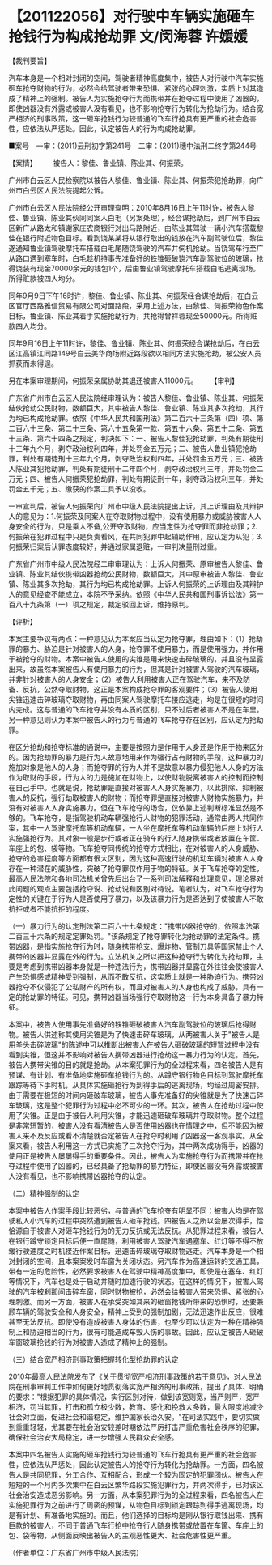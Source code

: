 # 【201122056】对行驶中车辆实施砸车抢钱行为构成抢劫罪 文/闵海蓉 许媛媛

【裁判要旨】

汽车本身是一个相对封闭的空间，驾驶者精神高度集中，被告人对行驶中汽车实施砸车抢夺财物的行为，必然会给驾驶者带来恐惧、紧张的心理刺激，实质上对其造成了精神上的强制。被告人为实施抢夺行为而携带并在抢夺过程中使用了凶器的，即使凶器没有外露或被害人没有看见，也不影响抢夺行为转化为抢劫行为。结合宽严相济的刑事政策，这一砸车抢钱行为较普通的飞车行抢具有更严重的社会危害性，应依法从严惩处。因此，认定被告人的行为构成抢劫罪。

■案号　一审：(2011)云刑初字第241号　二审：(2011)穗中法刑二终字第244号

【案情】 　　被告人：黎佳、鲁业镇、陈业其、何振荣。

广州市白云区人民检察院以被告人黎佳、鲁业镇、陈业其、何振荣犯抢劫罪，向广州市白云区人民法院提起公诉。

广州市白云区人民法院经公开审理查明：2010年8月16日上午11时许，被告人黎佳、鲁业镇、陈业其伙同同案人白毛（另案处理），经合谋抢劫后，到广州市白云区新广从路太和镇谢家庄农商银行对出马路附近，由陈业其驾驶一辆小汽车搭载黎佳在银行附近物色目标。看到饶某某将从银行取出的钱放在汽车副驾驶位后，黎佳遂通知鲁业镇驾驶摩托车搭载白毛尾随饶驾驶的汽车并伺机抢劫。当饶驾车行至广从路口遇到塞车时，白毛趁机持事先准备好的铁锥砸破饶汽车副驾驶位的玻璃，抢得饶装有现金70000余元的钱包1个，后由鲁业镇驾驶摩托车搭载白毛逃离现场。所得赃款被四人均分。

同年9月9日下午16时许，黎佳、鲁业镇、陈业其、何振荣经合谋抢劫后，在白云区官厅西路雅信贸易有限公司对面路段，采用上述方法，由黎佳、何振荣物色作案目标，鲁业镇、陈业其着手实施抢劫行为，共抢得曾祥蓉现金50000元。所得赃款四人均分。

同年9月16日上午11时许，黎佳、鲁业镇、陈业其、何振荣经合谋抢劫后，在白云区江高镇江同路149号白云美华商场附近路段欲以相同方法实施抢劫，被公安人员抓获而未得逞。

另在本案审理期间，何振荣亲属协助其退还被害人11000元。 　　【审判】

广东省广州市白云区人民法院经审理认为：被告人黎佳、鲁业镇、陈业其、何振荣结伙抢劫公民财物，数额巨大，其中被告人黎佳、鲁业镇、陈业其多次抢劫，其行为均已构成抢劫罪。依照《中华人民共和国刑法》第二百六十三条第（四）项、第二百六十三条、第二十三条、第六十五条第一款、第五十六条、第五十二条、第五十三条、第六十四条之规定，判决如下：一、被告人黎佳犯抢劫罪，判处有期徒刑十三年九个月，剥夺政治权利四年，并处罚金五万元；二、被告人鲁业镇犯抢劫罪，判处有期徒刑十三年九个月，剥夺政治权利四年，并处罚金五万元；三、被告人陈业其犯抢劫罪，判处有期徒刑十二年四个月，剥夺政治权利三年，并处罚金二万元；四、被告人何振荣犯抢劫罪，判处有期徒刑十年，剥夺政治权利三年，并处罚金五千元；五、缴获的作案工具予以没收。

一审宣判后，被告人何振荣向广州市中级人民法院提出上诉，其上诉理由及其辩护人的意见为：1.何振荣及同案人在夺取财物过程中，没有使用暴力或威胁被害人人身安全的行为，只是乘人不备,公开夺取财物，应当定性为抢夺罪而非抢劫罪；2.何振荣在犯罪过程中只是负责看风，在共同犯罪中起辅助作用，应认定为从犯；3.何振荣归案后认罪态度较好，并通过家属退赃，一审判决量刑过重。

广东省广州市中级人民法院经二审审理认为：上诉人何振荣、原审被告人黎佳、鲁业镇、陈业其结伙携带凶器抢劫公民财物，数额巨大，其中原审被告人黎佳、鲁业镇、陈业其多次抢劫，其行为均已构成抢劫罪。上诉人何振荣的上诉理由及其辩护人的意见经查不能成立，本院不予采纳。依照《中华人民共和国刑事诉讼法》第一百八十九条第（一）项之规定，裁定驳回上诉，维持原判。

【评析】

本案主要争议有两点：一种意见认为本案应当认定为抢夺罪，理由如下：（1）抢劫罪的暴力、胁迫是针对被害人的人身，抢夺罪不使用暴力，而是使用强力，并作用于被抢夺的财物。本案中被告人使用的尖锥是用来快速击碎玻璃的，并且没有显露出来，故虽然本案被告人有使用暴力的行为，但其是针对被害人驾驶的汽车玻璃，并非针对被害人的人身安全；（2）被告人利用被害人正在驾驶汽车，来不及防备、反抗，公然夺取财物，这正是本案构成抢夺罪的客观要件；（3）被告人使用尖锥迅速击碎玻璃夺取财物，再由同案人驾驶摩托车接应逃走，均是在很短的时间内完成。这与普通的飞车抢夺并没有本质的区别，只不过后者被害人不是在车里。另一种意见则认为本案中被告人的行为与普通的飞车抢夺存在区别，应认定为抢劫罪。

在区分抢劫和抢夺标准的通说中，主要是按照力是作用于人身还是作用于物来区分的。因为抢劫罪的暴力是行为人故意地用来作为强行占有财物的手段，这种暴力的施加对象是他人的人身；而抢夺罪的行为人并不是故意以暴力侵犯他人人身的方法作为取财的手段，行为人的力是施加在财物上，以使财物脱离被害人的控制而控制在自己手中。也就是说，抢劫罪是直接对被害人人身实施暴力，以此排除、抑制被害人的反抗，强行劫取被害人的财物；而抢夺罪是直接对被害人财物实施暴力，并没有对被害人人身实施暴力。但在飞车抢夺的场合，仅依靠上述判断标准显然是不够的。飞车抢夺，是指驾驶机动车辆强抢行人财物的犯罪活动，通常由两人共同作案，其中一人驾驶摩托车等机动车辆，一人坐在摩托车等机动车辆的后座上对行人实施强抢行为。其对象一般是步行或者正在骑车的行人随身携带或者放置在车筐、车座上的包、袋等物。飞车抢夺同传统的抢夺方式相比，在对被害人的人身威胁、抢夺的危害程度等方面都有很大区别，因为这种高速行驶的机动车辆对被害人人身存在一种潜在的威胁性，突破了抢夺罪仅作用于物的特征。关于飞车抢夺的定性，最高人民法院和各地司法机关曾先后出台了一系列司法解释和处理意见，理论界对此问题的观点主要包括抢夺说、抢劫说和区别对待说。笔者认为，对飞车抢夺行为定性的关键在于行为人是否使用了暴力，以及该暴力行为是否达到了使被害人不敢抗拒或者不能抗拒的程度。

（一）暴力行为的认定刑法第二百六十七条规定："携带凶器抢夺的，依照本法第二百三十六条的规定定罪处罚。"该条规定了抢夺罪转化为抢劫罪的法定条件。携带凶器，是指实施抢夺行为时，随身携带枪支、爆炸物、管制刀具等国家禁止个人携带的凶器并显露在外的行为。立法机关之所以把这种抢夺行为转化为抢劫罪，主要是考虑到携带凶器本身就是一种违法行为，携带凶器并显露在外往往会使被害人产生恐惧感或精神受到强制，从而不敢反抗，这实质上就是一种胁迫行为。携带凶器抢夺不仅侵犯了公私财产的所有权，而且对被害人的人身也构成了威胁，具有一定的抢劫罪的特征。可见，携带凶器当场强行夺取财物这一行为本身具备了暴力特征。

本案中，被告人使用事先准备好的铁锥砸破被害人汽车副驾驶位的玻璃后抢得财物。被告人供述称其使用尖锥是为了快速击碎车玻璃，从两被害人关于"被告人是用拳头击碎玻璃"的陈述中可以推断出被害人在被告人砸破玻璃的短暂过程中没有看到尖锥，但这并不影响对被告人携带凶器进行抢劫这一暴力行为的认定。首先，被告人携带尖锥的目的就是抢劫。从本案犯罪行为的全过程来看，四名被告人是有预谋、有计划、有准备地实施砸车抢钱行为的。从蹲守银行物色目标到驾驶摩托车跟踪等待下手时机，从具体实施砸抢行为到得手后的逃离现场，均经过周密安排。由于需要在极短的时间内砸破车玻璃，被告人事先准备好的尖锥就是为了快速击碎车玻璃，这是整个犯罪行为过程中必不可少的一环。其次，被告人在抢劫过程中使用了尖锥。正是由于被告人利用尖锥，才能迅速砸破车玻璃并夺取财物。整个过程是非常短暂的，被害人没有看清被告人是否使用凶器也在情理之中，但不能因为被害人来不及反应或看不清楚就否定被告人在抢夺时利用了凶器这一客观事实。从全案来看，被告人利用这一方式已实施了三次抢夺行为，其中两次成功得手，凶器的使用正是被告人屡屡得手的重要条件。因此，被告人为实施抢夺行为而携带并在抢夺过程中使用了凶器的，已经具备了抢劫罪的暴力特征，即使凶器没有外露或被害人没有看见，也不影响携带凶器抢夺的认定。

（二）精神强制的认定

本案中被告人作案手段比较恶劣，与普通的飞车抢夺有明显不同：被害人均是在驾驶私人小汽车的过程中突然遭到被告人砸车抢钱。四被告人之所以会屡次得手，恰恰源自于被害人对砸车抢钱行为的无力反抗或无法反抗。从犯罪过程来看，被告人在银行蹲守锁定目标后便一直尾随，利用被害人驾驶汽车遇塞车、红灯等不得不放缓行驶速度之时机接近作案目标，迅速击碎玻璃夺取财物逃走。汽车本身是一个相对封闭的空间，且本案案发时车窗为关闭状态。另汽车作为高速运转的交通工具，带有一定的危险性，必然要求被害人在驾驶中精神高度集中，即使是在塞车、红灯等情况下，汽车也是处于启动并随时加速行驶的状态。在这样的情况下，被害人驾驶的汽车被刹那间击碎车窗，同时财物被抢，必然会给被害人带来恐惧、紧张的心理刺激。而另一方面，被害人在承受突如其来的砸窗抢钱所带来的恐惧时，还要兼顾车辆的驾驶安全和人身安全，精神上受到的强制加剧，无法迅速作出反应，很难甚至无法反抗。即使没有造成被害人身体的伤害，也至少可以认定为一种在精神强制上和胁迫相当的行为，很有可能造成车毁人伤的事故。因此，应认定被告人砸破车窗玻璃抢钱的行为对被害人造成了精神上的强制。

（三）结合宽严相济刑事政策把握转化型抢劫罪的认定

2010年最高人民法院发布了《关于贯彻宽严相济刑事政策的若干意见》，对人民法院在刑事审判工作中如何更好地贯彻落实宽严相济的刑事政策，提出了具体、明确的要求："根据犯罪的具体情况，实行区别对待，做到该宽则宽，当严则严，宽严相济，罚当其罪，打击和孤立极少数，教育、感化和挽救大多数，最大限度地减少社会对立面，促进社会和谐稳定，维护国家长治久安。"在司法实践中，要切实做到重重轻轻，尤其要在社会治安较差时期依法严厉打击严重危害社会秩序的犯罪，确保社会治安大局稳定，进一步增强人民群众安全感。

本案中四名被告人实施的砸车抢钱行为较普通的飞车行抢具有更严重的社会危害性，应依法从严惩处，因此认定被告人的抢夺行为转化为抢劫罪。一方面，四名被告人是共同犯罪，分工合作、互相配合，形成一个较为固定的犯罪团伙。被告人在短短的一个月内多次集中在白云区繁华路段实施犯罪行为，并两次得手，已对该区社会治安造成恶劣影响。另一方面，从本案犯罪行为的全过程来看，四名被告人在实施犯罪行为之前进行了周密的预谋，从物色目标到锁定跟踪到得手逃离现场，均是有计划、有准备地实施的。而且，他们选择的目标均是刚从银行取钱出来、携有巨款的被害人，不同于普通飞车行抢中抢夺行人随身携带或放置在车筐、车座上的包、袋等物，从侧面反映出被告人的主观恶性更大、社会危害性更严重。

（作者单位：广东省广州市中级人民法院）